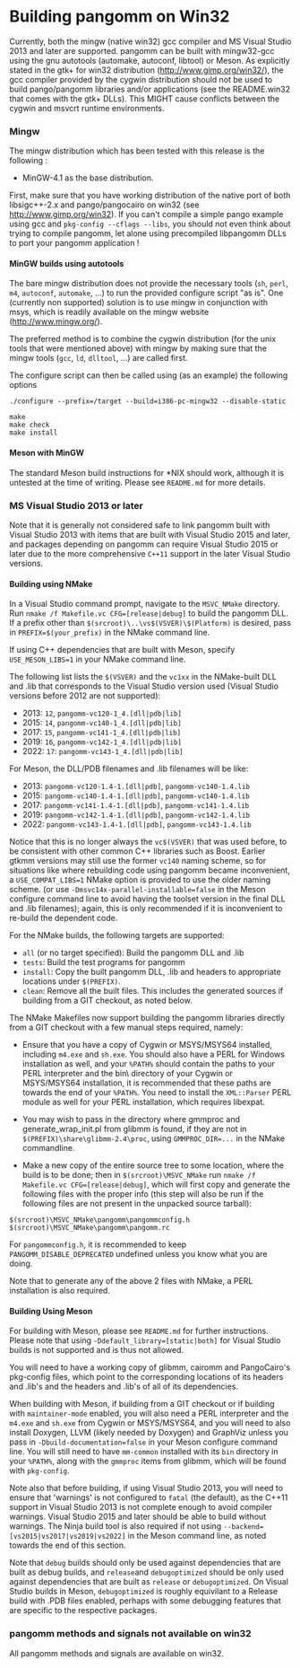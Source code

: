 Building pangomm on Win32
=

Currently, both the mingw (native win32) gcc compiler and MS Visual
Studio 2013 and later are supported. pangomm can be built with
mingw32-gcc using the gnu autotools (automake, autoconf, libtool) or
Meson.
As explicitly stated in the gtk+ for win32 distribution
(http://www.gimp.org/win32/), the gcc compiler provided by the cygwin
distribution should not be used to build pango/pangomm libraries and/or
applications (see the README.win32 that comes with the gtk+ DLLs).
This MIGHT cause conflicts between the cygwin and msvcrt runtime
environments.

### Mingw

The mingw distribution which has been tested with this release is the
following :

* MinGW-4.1 as the base distribution.

First, make sure that you have working distribution of the native port
of both libsigc++-2.x and pango/pangocairo on win32 (see
http://www.gimp.org/win32). If you can't compile a simple pango example
using gcc and `pkg-config --cflags --libs`, you should not even think
about trying to compile pangomm, let alone using precompiled libpangomm
DLLs to port your pangomm application !

#### MinGW builds using autotools

The bare mingw distribution does not provide the necessary tools (`sh`, `perl`, 
`m4`, `autoconf`, `automake`, ...) to run the provided configure script "as is". One
(currently non supported) solution is to use mingw in conjunction with msys,
which is readily available on the mingw website (http://www.mingw.org/).

The preferred method is to combine the cygwin distribution (for the unix tools
that were mentioned above) with mingw by making sure that the mingw
tools (`gcc`, `ld`, `dlltool`, ...) are called first.

The configure script can then be called using (as an example) the
following options

```
./configure --prefix=/target --build=i386-pc-mingw32 --disable-static

make
make check
make install
```

#### Meson with MinGW
The standard Meson build instructions for *NIX should work, although it
is untested at the time of writing.  Please see `README.md` for more details.

### MS Visual Studio 2013 or later

Note that it is generally not considered safe to link pangomm built with
Visual Studio 2013 with items that are built with Visual Studio 2015 and
later, and packages depending on pangomm can require Visual Studio 2015 or
later due to the more comprehensive `C++11` support in the later Visual Studio
versions.

#### Building using NMake
In a Visual Studio command prompt, navigate to the `MSVC_NMake` directory.
Run `nmake /f Makefile.vc CFG=[release|debug]` to build the pangomm DLL.
If a prefix other than `$(srcroot)\..\vs$(VSVER)\$(Platform)` is desired,
pass in `PREFIX=$(your_prefix)` in the NMake command line.

If using C++ dependencies that are built with Meson, specify `USE_MESON_LIBS=1`
in your NMake command line.

The following list lists the `$(VSVER)` and the `vc1xx` in the NMake-built DLL
and .lib that corresponds to the Visual Studio version used
(Visual Studio versions before 2012 are not supported):
  * 2013: `12`, `pangomm-vc120-1_4.[dll|pdb|lib]`
  * 2015: `14`, `pangomm-vc140-1_4.[dll|pdb|lib]`
  * 2017: `15`, `pangomm-vc141-1_4.[dll|pdb|lib]`
  * 2019: `16`, `pangomm-vc142-1_4.[dll|pdb|lib]`
  * 2022: `17`: `pangomm-vc143-1_4.[dll|pdb|lib]`

For Meson, the DLL/PDB filenames and .lib filenames will be like:
  * 2013: `pangomm-vc120-1.4-1.[dll|pdb]`, `pangomm-vc140-1.4.lib`
  * 2015: `pangomm-vc140-1.4-1.[dll|pdb]`, `pangomm-vc140-1.4.lib`
  * 2017: `pangomm-vc141-1.4-1.[dll|pdb]`, `pangomm-vc141-1.4.lib`
  * 2019: `pangomm-vc142-1.4-1.[dll|pdb]`, `pangomm-vc142-1.4.lib`
  * 2022: `pangomm-vc143-1.4-1.[dll|pdb]`, `pangomm-vc143-1.4.lib`

Notice that this is no longer always the `vc$(VSVER)` that was used before, to be consistent with other common C++ libraries such as Boost.
Earlier gtkmm versions may still use the former `vc140` naming scheme, so for 
situations like where rebuilding code using pangomm became
inconvenient, a `USE_COMPAT_LIBS=1` NMake option is provided to use the older naming scheme.
(or use `-Dmsvc14x-parallel-installable=false` in the Meson configure command line
to avoid having the toolset version in the final DLL and .lib filenames);
again, this is only recommended if it is inconvenient to re-build the
dependent code.

For the NMake builds, the following targets are supported:

  * `all` (or no target specified): Build the pangomm DLL and .lib
  * `tests`: Build the test programs for pangomm
  * `install`: Copy the built pangomm DLL, .lib and headers to appropriate
locations under `$(PREFIX)`.
  * `clean`: Remove all the built files.  This includes the generated sources
if building from a GIT checkout, as noted below.

The NMake Makefiles now support building the pangomm libraries directly from a GIT 
checkout with a few manual steps required, namely:

  * Ensure that you have a copy of Cygwin or MSYS/MSYS64 installed, including
`m4.exe` and `sh.exe`.  You should also have a PERL for Windows installation
as well, and your `%PATH%` should contain the paths to your PERL interpreter
and the bin\ directory of your Cygwin or MSYS/MSYS64 installation, it is 
recommended that these paths are towards the end of your `%PATH%`. You need to 
install the `XML::Parser` PERL module as well for your PERL installation, which 
requires libexpat.

  * You may wish to pass in the directory where gmmproc and generate_wrap_init.pl
from glibmm is found, if they are not in `$(PREFIX)\share\glibmm-2.4\proc`, using 
`GMMPROC_DIR=...` in the NMake commandline.

  * Make a new copy of the entire source tree to some location, where the build
is to be done; then in `$(srcroot)\MSVC_NMake` run `nmake /f Makefile.vc CFG=[release|debug]`,
which will first copy and generate the following files with the proper info (this step will also
be run if the following files are not present in the unpacked source tarball):
```
$(srcroot)\MSVC_NMake\pangomm\pangommconfig.h
$(srcroot)\MSVC_NMake\pangomm\pangomm.rc
```

For `pangommconfig.h`, it is recommended to keep `PANGOMM_DISABLE_DEPRECATED`
undefined unless you know what you are doing.

Note that to generate any of the above 2 files with NMake, a PERL installation is 
also required.

#### Building Using Meson

For building with Meson, please see `README.md` for further instructions. Please 
note that using `-Ddefault_library=[static|both]` for Visual Studio builds is not 
supported and is thus not allowed.

You will need to have a working copy of glibmm, cairomm and PangoCairo's
pkg-config files, which point to the corresponding locations of its headers
and .lib's and the headers and .lib's of all of its dependencies.

When building with Meson, if building from a GIT checkout or if building with 
`maintainer-mode` enabled, you will also need a PERL interpreter and the `m4.exe` 
and `sh.exe` from Cygwin or MSYS/MSYS64, and you will need to also install Doxygen,
LLVM (likely needed by Doxygen) and GraphViz unless you pass in 
`-Dbuild-documentation=false` in your Meson configure command line.  You will still
need to have `mm-common` installed with its `bin` directory in your `%PATH%`, along
with the `gmmproc` items from glibmm, which will be found with `pkg-config`.

Note also that before building, if using Visual Studio 2013, you will
need to ensure that 'warnings' is not configured to `fatal` (the
default), as the C++11 support in Visual Studio 2013 is not complete
enough to avoid compiler warnings.  Visual Studio 2015 and later
should be able to build without warnings. The Ninja build tool is
also required if not using `--backend=[vs2015|vs2017|vs2019|vs2022]` in the Meson
command line, as noted towards the end of this section.

Note that `debug` builds should only be used against dependencies that are built
as debug builds, and `release`and `debugoptimized` should be only used against
dependencies that are built as `release` or `debugoptimized`.  On Visual Studio
builds in Meson, `debugoptimized` is roughly equivilant to a Release build with
.PDB files enabled, perhaps with some debugging features that are specific to the
respective packages.

### pangomm methods and signals not available on win32

All pangomm methods and signals are available on win32.

